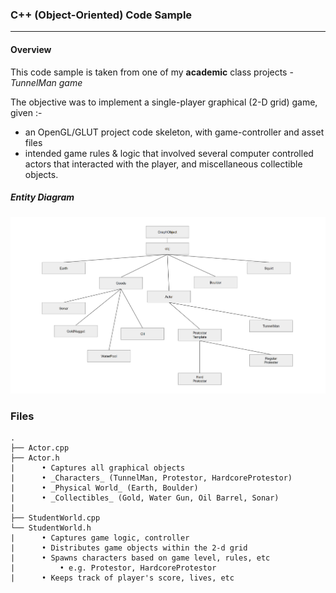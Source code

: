 ### C++ (Object-Oriented) Code Sample
---

#### Overview

This code sample is taken from one of my **academic** class projects - _TunnelMan game_

The objective was to implement a single-player graphical (2-D grid) game, given :-
  * an OpenGL/GLUT project code skeleton, with game-controller and asset files
  * intended game rules & logic that involved several computer controlled
actors that interacted with the player, and miscellaneous collectible objects.

##### Entity Diagram
![entity diagram](entity-diagram.png)


### Files
```
.
├── Actor.cpp
├── Actor.h
|      • Captures all graphical objects
|      • _Characters_ (TunnelMan, Protestor, HardcoreProtestor)
|      • _Physical World_ (Earth, Boulder)
|      • _Collectibles_ (Gold, Water Gun, Oil Barrel, Sonar)
|
├── StudentWorld.cpp
└── StudentWorld.h
|      • Captures game logic, controller
|      • Distributes game objects within the 2-d grid
|      • Spawns characters based on game level, rules, etc
|          • e.g. Protestor, HardcoreProtestor
|      • Keeps track of player's score, lives, etc
```